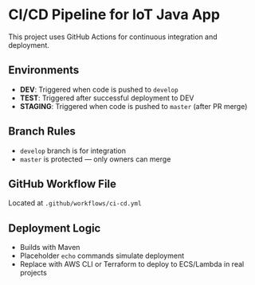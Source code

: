 # CI/CD Pipeline for IoT Java App

This project uses GitHub Actions for continuous integration and deployment.

## Environments
- **DEV**: Triggered when code is pushed to `develop`
- **TEST**: Triggered after successful deployment to DEV
- **STAGING**: Triggered when code is pushed to `master` (after PR merge)

## Branch Rules
- `develop` branch is for integration
- `master` is protected — only owners can merge

## GitHub Workflow File
Located at `.github/workflows/ci-cd.yml`

## Deployment Logic
- Builds with Maven
- Placeholder `echo` commands simulate deployment
- Replace with AWS CLI or Terraform to deploy to ECS/Lambda in real projects
